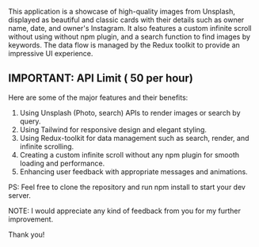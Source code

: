 This application is a showcase of high-quality images from Unsplash, displayed as beautiful and classic cards with their details such as owner name, date, and owner's Instagram. It also features a custom infinite scroll without using without npm plugin, and a search function to find images by keywords. The data flow is managed by the Redux toolkit to provide an impressive UI experience.

## IMPORTANT: API Limit ( 50 per hour) 

Here are some of the major features and their benefits: 

1. Using Unsplash (Photo, search) APIs to render images or search by query.
2. Using Tailwind for responsive design and elegant styling.
3. Using Redux-toolkit for data management such as search, render, and infinite scrolling.
4. Creating a custom infinite scroll without any npm plugin for smooth loading and performance.
5. Enhancing user feedback with appropriate messages and animations.


PS: Feel free to clone the repository and run npm install to start your dev server.

NOTE: I would appreciate any kind of feedback from you for my further improvement.

Thank you!



